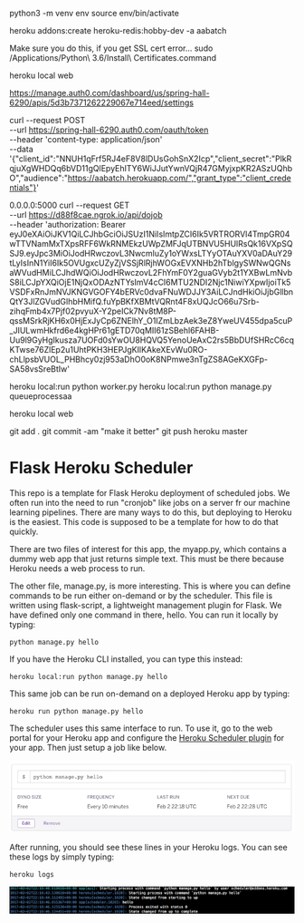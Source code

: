 python3 -m venv env
source env/bin/activate

heroku addons:create heroku-redis:hobby-dev -a aabatch

Make sure you do this, if you get SSL cert error...
sudo /Applications/Python\ 3.6/Install\ Certificates.command

heroku local web

https://manage.auth0.com/dashboard/us/spring-hall-6290/apis/5d3b7371262229067e714eed/settings

curl --request POST \
  --url https://spring-hall-6290.auth0.com/oauth/token \
  --header 'content-type: application/json' \
  --data '{"client_id":"NNUH1qFrf5RJ4eF8V8lDUsGohSnX2Icp","client_secret":"PlkRqjuXgWHDQq6bVD11gQlEpyEhITY6WiJJutYwnVQjR47GMyjxpKR2ASzUQhbO","audience":"https://aabatch.herokuapp.com/","grant_type":"client_credentials"}'

0.0.0.0:5000
curl --request GET \
--url https://d88f8cae.ngrok.io/api/dojob \
  --header 'authorization: Bearer eyJ0eXAiOiJKV1QiLCJhbGciOiJSUzI1NiIsImtpZCI6Ik5VRTRORVl4TmpGR04wTTVNamMxTXpsRFF6WkRNMEkzUWpZMFJqUTBNVU5HUlRsQk16VXpSQSJ9.eyJpc3MiOiJodHRwczovL3NwcmluZy1oYWxsLTYyOTAuYXV0aDAuY29tLyIsInN1YiI6Ik5OVUgxcUZyZjVSSjRlRjhWOGxEVXNHb2hTblgySWNwQGNsaWVudHMiLCJhdWQiOiJodHRwczovL2FhYmF0Y2guaGVyb2t1YXBwLmNvbS8iLCJpYXQiOjE1NjQxODAzNTYsImV4cCI6MTU2NDI2Njc1NiwiYXpwIjoiTk5VSDFxRnJmNVJKNGVGOFY4bERVc0dvaFNuWDJJY3AiLCJndHkiOiJjbGllbnQtY3JlZGVudGlhbHMifQ.fuYpBKfXBMtVQRnt4F8xUQJcO66u7Srb-zihqFmb4x7Pjf02pvyuX-Y2peICk7Nv8tM8P-qssMSrkRjKH6x0HjExJyCp6ZNElhY_O1IZmLbzAek3eZ8YweUV455dpa5cuP_JIULwmHkfrd6e4kgHPr61gETD70qMII61zSBehl6FAHB-Uu9l9GyHgIkusza7UOFd0sYwOU8HQVQ5YenoUeAxC2rs5BbDUfSHRcC6cqKTwse76ZlEp2u1UhtPKH3HEPJgKIlKAkeXEvWu0RO-chLlpsbVUOL_PHBhcy0zj953aDhO0oK8NPmwe3nTgZS8AGeKXGFp-SA58vsSreBtIw'

heroku local:run python worker.py
heroku local:run python manage.py queueprocessaa

heroku local web

git add .
git commit -am "make it better"
git push heroku master

# Flask Heroku Scheduler

This repo is a template for Flask Heroku deployment of scheduled jobs. We often run into the need to run "cronjob" like jobs on a server fr our machine learning pipelines. There are many ways to do this, but deploying to Heroku is the easiest. This code is supposed to be a template for how to do that quickly.

There are two files of interest for this app, the myapp.py, which contains a dummy web app that just returns simple text. This must be there because Heroku needs a web process to run.

The other file, manage.py, is more interesting. This is where you can define commands to be run either on-demand or by the scheduler. This file is written using flask-script, a lightweight management plugin for Flask. We have defined only one command in there, hello. You can run it locally by typing:

```
python manage.py hello
```

If you have the Heroku CLI installed, you can type this instead:

```
heroku local:run python manage.py hello
```

This same job can be run on-demand on a deployed Heroku app by typing:

```
heroku run python manage.py hello
```

The scheduler uses this same interface to run. To use it, go to the web portal for your Heroku app and configure the [Heroku Scheduler plugin](https://devcenter.heroku.com/articles/scheduler) for your app. Then just setup a job like below.

![Scheduler](scheduler.png)

After running, you should see these lines in your Heroku logs. You can see these logs by simply typing:

```
heroku logs
```

![Logs](logs.png)
